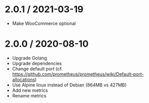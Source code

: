 2.0.1 / 2021-03-19
=================
  * Make WooCommerce optional

2.0.0 / 2020-08-10
=================
  * Upgrade Golang
  * Upgrade dependencies
  * Change default port (cf. https://github.com/prometheus/prometheus/wiki/Default-port-allocations)
  * Use Alpine linux instead of Debian (864MB vs 427MB)
  * Add new metrics
  * Rename metrics
